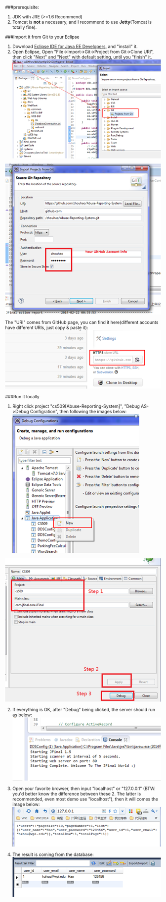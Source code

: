 ###prerequisite:
1. JDK with JRE (>=1.6 Recommend)    
2. Tomcat is **not** a necessary, and I recommend to use **Jetty**(Tomcat is totally fine).     

###Import it from Git to your Eclipse
1. Download [Eclipse IDE for Java EE Developers](https://www.eclipse.org/downloads/), and "install" it.   
2. Open Eclipse, Open "File->Import->Git->Project from Git->Clone URI", then click "Next" and "Next" with default setting, until you "finish" it.    
![Step 1](images/importStep1.png)    


![Step 2](images/importStep2.png)

The "URI" comes from GitHub page, you can find it here(different accounts have different URIs, just copy & paste it):   
![URI](images/gitUrl.png)

###Run it locally
1. Right click project "cs509[Abuse-Reporting-System]", "Debug AS->Debug Configration", then following the images below:    
![Step 1](images/runStep1.png)    


![Step 2](images/runStep2.png)

2. If everything is OK, after "Debug" being clicked, the server should run as below:   
![Run in Eclipse](images/runScreenShot1.png)     
3. Open your favorite browser, then input "localhost" or "127.0.0.1" (BTW: you'd better know the difference between these 2. The latter is recommended, even most demo use "localhost"), then it will comes the image below:     
![Result](images/result.png)      

4. The result is coming from the database:     
![Database](images/database.png)    